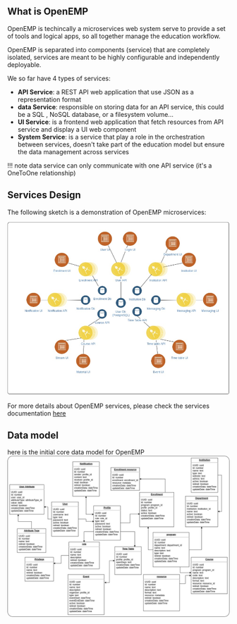 ## What is OpenEMP

OpenEMP is techincally a microservices web system serve to provide a set of tools and logical apps, so all together manage the education workflow.

OpenEMP is separated into components (service) that are completely isolated, services are meant to be highly configurable and independently deployable.

We so far have 4 types of services:

- **API Service**: a REST API web application that use JSON as a representation format
- **data Service**: responsible on storing data for an API service, this could be a SQL , NoSQL database, or a filesystem volume... 
- **UI Service**: is a frontend web application that fetch resources from API service and display a UI web component
- **System Service**: is a service that play a role in the orchestration between services, doesn't take part of the education model but ensure the data management across services

!!! note
    data service can only communicate with one API service (it's a OneToOne relationship)


## Services Design

The following sketch is a demonstration of OpenEMP microservices:

![OpenEMP Microservice](../assets/images/sketch_microservices.jpg)

For more details about OpenEMP services, please check the services documentation [here](../services/index.md)

## Data model

here is the initial core data model for OpenEMP
![OpenEMP Data model](../assets/images/data_model.jpg)